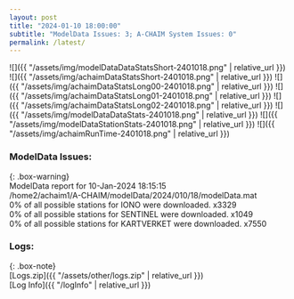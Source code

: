 ```yaml
---
layout: post
title: "2024-01-10 18:00:00"
subtitle: "ModelData Issues: 3; A-CHAIM System Issues: 0"
permalink: /latest/
---
```


![]({{ "/assets/img/modelDataDataStatsShort-2401018.png" | relative_url }})
![]({{ "/assets/img/achaimDataStatsShort-2401018.png" | relative_url }})
![]({{ "/assets/img/achaimDataStatsLong00-2401018.png" | relative_url }})
![]({{ "/assets/img/achaimDataStatsLong01-2401018.png" | relative_url }})
![]({{ "/assets/img/achaimDataStatsLong02-2401018.png" | relative_url }})
![]({{ "/assets/img/modelDataDataStats-2401018.png" | relative_url }})
![]({{ "/assets/img/modelDataStationStats-2401018.png" | relative_url }})
![]({{ "/assets/img/achaimRunTime-2401018.png" | relative_url }})


### ModelData Issues:  
  
{: .box-warning}  
 ModelData report for 10-Jan-2024 18:15:15   
 /home2/achaim1/A-CHAIM/modelData/2024/010/18/modelData.mat   
 0% of all possible stations for IONO were downloaded. x3329   
 0% of all possible stations for SENTINEL were downloaded. x1049   
 0% of all possible stations for KARTVERKET were downloaded. x7550   
  


### Logs:  
  
{: .box-note}  
[Logs.zip]({{ "/assets/other/logs.zip" | relative_url }})  
[Log Info]({{ "/logInfo" | relative_url }})  
